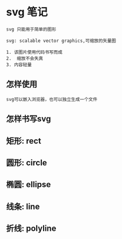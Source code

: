 # svg 笔记

    svg 只能用于简单的图形

    svg: scalable vector graphics,可缩放的矢量图

    1. 该图片使用代码书写而成
    2.  缩放不会失真
    3. 内容轻量

## 怎样使用

    svg可以嵌入浏览器，也可以独立生成一个文件

## 怎样书写svg

## 矩形: rect
## 圆形: circle
## 椭圆: ellipse
## 线条: line
## 折线: polyline

